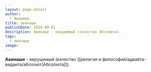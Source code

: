 ```yaml
---
layout: page-detail
author:
  - Яшодеви
title: авинаши
publishDate: 2024-09-01
description: Авинаши - нерушимый (качество Абсолюта).
tags:
  - авинаши
image:
---
```

**Авинаши** - нерушимый (качество [[религия и философия/адвайта-веданта/абсолют|Абсолюта]]).


